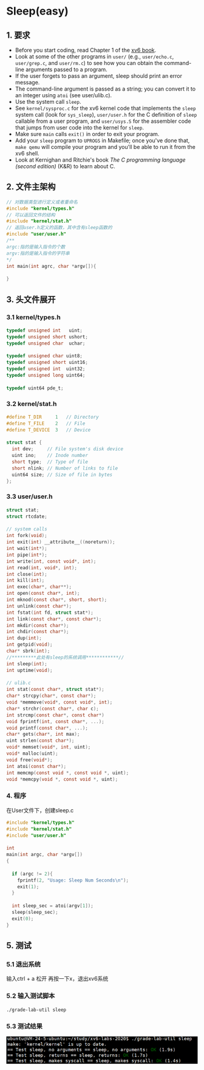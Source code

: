 # Sleep(easy)

## 1. 要求

- Before you start coding, read Chapter 1 of the [xv6 book](https://pdos.csail.mit.edu/6.S081/2020/xv6/book-riscv-rev1.pdf).
- Look at some of the other programs in `user/` (e.g., `user/echo.c`, `user/grep.c`, and `user/rm.c`) to see how you can obtain the command-line arguments passed to a program.
- If the user forgets to pass an argument, sleep should print an error message.
- The command-line argument is passed as a string; you can convert it to an integer using `atoi` (see user/ulib.c).
- Use the system call `sleep`.
- See `kernel/sysproc.c` for the xv6 kernel code that implements the `sleep` system call (look for `sys_sleep`), `user/user.h` for the C definition of `sleep` callable from a user program, and `user/usys.S` for the assembler code that jumps from user code into the kernel for `sleep`.
- Make sure `main` calls `exit()` in order to exit your program.
- Add your `sleep` program to `UPROGS` in Makefile; once you've done that, `make qemu` will compile your program and you'll be able to run it from the xv6 shell.
- Look at Kernighan and Ritchie's book *The C programming language (second edition)* (K&R) to learn about C.

## 2. 文件主架构

```c
// 对数据类型进行定义或者重命名
#include "kernel/types.h"
// 可以返回文件的结构
#include "kernel/stat.h"
// 返回user.h定义的函数，其中含有sleep函数的
#include "user/user.h"
/**
argc:指的是输入指令的个数
argv:指的是输入指令的字符串
*/
int main(int agrc, char *argv[]){
    
}
```

## 3. 头文件展开

### 3.1 kernel/types.h

```c
typedef unsigned int   uint;
typedef unsigned short ushort;
typedef unsigned char  uchar;

typedef unsigned char uint8;
typedef unsigned short uint16;
typedef unsigned int  uint32;
typedef unsigned long uint64;

typedef uint64 pde_t;
```

### 3.2 kernel/stat.h

```c
#define T_DIR     1   // Directory
#define T_FILE    2   // File
#define T_DEVICE  3   // Device

struct stat {
  int dev;     // File system's disk device
  uint ino;    // Inode number
  short type;  // Type of file
  short nlink; // Number of links to file
  uint64 size; // Size of file in bytes
};
```

### 3.3 user/user.h

```c
struct stat;
struct rtcdate;

// system calls
int fork(void);
int exit(int) __attribute__((noreturn));
int wait(int*);
int pipe(int*);
int write(int, const void*, int);
int read(int, void*, int);
int close(int);
int kill(int);
int exec(char*, char**);
int open(const char*, int);
int mknod(const char*, short, short);
int unlink(const char*);
int fstat(int fd, struct stat*);
int link(const char*, const char*);
int mkdir(const char*);
int chdir(const char*);
int dup(int);
int getpid(void);
char* sbrk(int);
//*********此处有sleep的系统调用************//
int sleep(int); 
int uptime(void);

// ulib.c
int stat(const char*, struct stat*);
char* strcpy(char*, const char*);
void *memmove(void*, const void*, int);
char* strchr(const char*, char c);
int strcmp(const char*, const char*)
void fprintf(int, const char*, ...);
void printf(const char*, ...);
char* gets(char*, int max);
uint strlen(const char*);
void* memset(void*, int, uint);
void* malloc(uint);
void free(void*);
int atoi(const char*);
int memcmp(const void *, const void *, uint);
void *memcpy(void *, const void *, uint);
```

### 4. 程序

在User文件下，创建sleep.c

```c
#include "kernel/types.h"
#include "kernel/stat.h"
#include "user/user.h"

int
main(int argc, char *argv[])
{

  if (argc != 2){
  	fprintf(2, "Usage: Sleep Num Seconds\n");
    exit(1);
  }

  int sleep_sec = atoi(argv[1]);
  sleep(sleep_sec);
  exit(0);
}


```

## 5. 测试

### 5.1 退出系统 

输入ctrl + a 松开 再按一下x，退出xv6系统

### 5.2 输入测试脚本

```shell
./grade-lab-util sleep
```

### 5.3 测试结果

![image-20221119235045323](https://raw.githubusercontent.com/bigshcool/myPic/main/image-20221119235045323.png)

